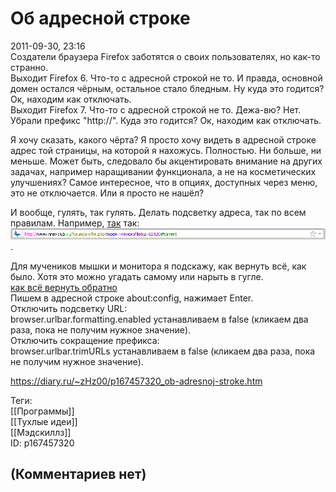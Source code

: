 Об адресной строке
==================

  
2011-09-30, 23:16  
 Создатели браузера Firefox заботятся о своих пользователях, но как-то странно.   
 Выходит Firefox 6. Что-то с адресной строкой не то. И правда, основной домен остался чёрным, остальное стало бледным. Ну куда это годится? Ок, находим как отключать.   
 Выходит Firefox 7. Что-то с адресной строкой не то. Дежа-вю? Нет. Убрали префикс "http://". Куда это годится? Ок, находим как отключать.   
   
 Я хочу сказать, какого чёрта? Я просто хочу видеть в адресной строке адрес той страницы, на которой я нахожусь. Полностью. Ни больше, ни меньше. Может быть, следовало бы акцентировать внимание на других задачах, например наращивании функционала, а не на косметических улучшениях? Самое интересное, что в опциях, доступных через меню, это не отключается. Или я просто не нашёл?   
   
 И вообще, гулять, так гулять. Делать подсветку адреса, так по всем правилам. Например,  [так](https://zHz00.diary.ru/p167457320.htm?index=1#linkmore167457320m1)    так:   
 ![](pics/4c2300051dd1.png)   .   
   
 Для мучеников мышки и монитора я подскажу, как вернуть всё, как было. Хотя это можно угадать самому или нарыть в гугле.   
  [как всё вернуть обратно](https://zHz00.diary.ru/p167457320.htm?index=2#linkmore167457320m2)      
 Пишем в адресной строке about:config, нажимает Enter.   
 Отключить подсветку URL:   
 browser.urlbar.formatting.enabled устанавливаем в false (кликаем два раза, пока не получим нужное значение).   
 Отключить сокращение префикса:   
 browser.urlbar.trimURLs устанавливаем в false (кликаем два раза, пока не получим нужное значение).     
  
<https://diary.ru/~zHz00/p167457320_ob-adresnoj-stroke.htm>  
  
Теги:  
[[Программы]]  
[[Тухлые идеи]]  
[[Мэдскиллз]]  
ID: p167457320  


(Комментариев нет)
------------------